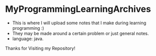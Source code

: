# MyProgrammingLearningArchives

- This is where I will upload some notes that I make during learning programming :)
- They may be made around a certain problem or just general notes.
- language: java.

Thanks for Visiting my Repository!
